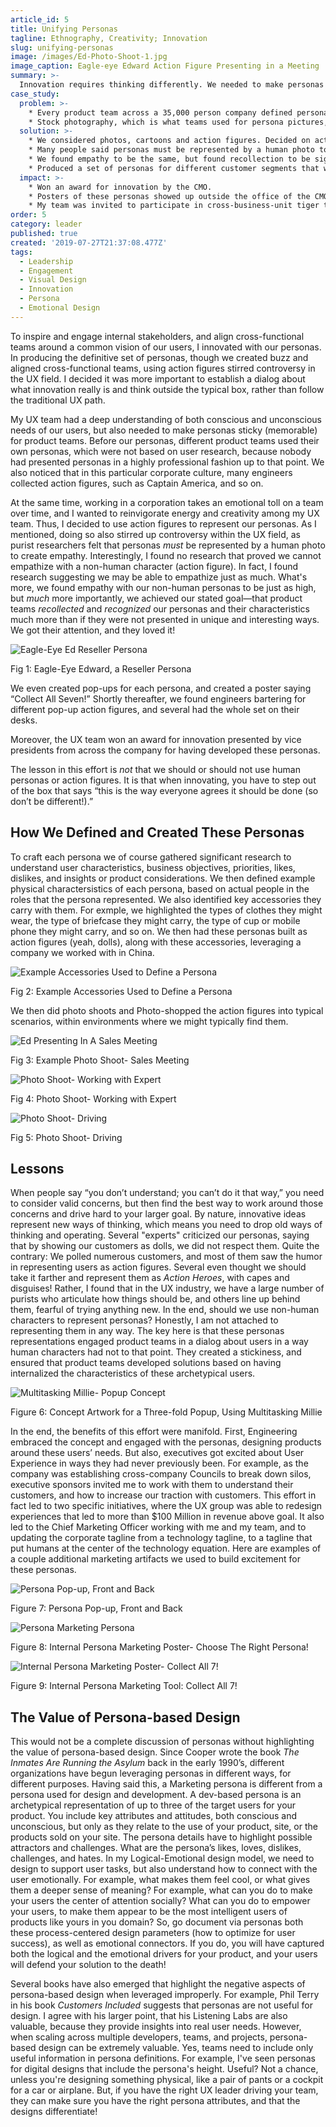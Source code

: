 ```yaml
---
article_id: 5
title: Unifying Personas
tagline: Ethnography, Creativity; Innovation
slug: unifying-personas
image: /images/Ed-Photo-Shoot-1.jpg
image_caption: Eagle-eye Edward Action Figure Presenting in a Meeting
summary: >-
  Innovation requires thinking differently. We needed to make personas sticky (memorable) and create a buzz. Our action figures stirred controversy, got people talking, and got engineers and senior executives on our side.
case_study:
  problem: >-
    * Every product team across a 35,000 person company defined personas differently.
    * Stock photography, which is what teams used for persona pictures, was forgettable.
  solution: >-
    * We considered photos, cartoons and action figures. Decided on action figures.
    * Many people said personas must be represented by a human photo to create empathy. We found no research that proved we cannot empathize with a non-human character (action figure).
    * We found empathy to be the same, but found recollection to be significantly higher.
    * Produced a set of personas for different customer segments that were used for many years.
  impact: >-
    * Won an award for innovation by the CMO.
    * Posters of these personas showed up outside the office of the CMO and several Senior VPs, with a sign “get to know your users!”
    * My team was invited to participate in cross-business-unit tiger teams to solve challenges.
order: 5
category: leader
published: true
created: '2019-07-27T21:37:08.477Z'
tags:
  - Leadership
  - Engagement
  - Visual Design
  - Innovation
  - Persona
  - Emotional Design
---
```

To inspire and engage internal stakeholders, and align cross-functional teams around a common vision of our users, I innovated with our personas. In producing the definitive set of personas, though we created buzz and aligned cross-functional teams, using action figures stirred controversy in the UX field. I decided it was more important to establish a dialog about what innovation really is and think outside the typical box, rather than follow the traditional UX path.

My UX team had a deep understanding of both conscious and unconscious needs of our users, but also needed to make personas sticky (memorable) for product teams. Before our personas, different product teams used their own personas, which were not based on user research, because nobody had presented personas in a highly professional fashion up to that point. We also noticed that in this particular corporate culture, many engineers collected action figures, such as Captain America, and so on.

At the same time, working in a corporation takes an emotional toll on a team over time, and I wanted to reinvigorate energy and creativity among my UX team. Thus, I decided to use action figures to represent our personas. As I mentioned, doing so also stirred up controversy within the UX field, as purist researchers felt that personas _must_ be represented by a human photo to create empathy. Interestingly, I found no research that proved we cannot empathize with a non-human character (action figure). In fact, I found research suggesting we may be able to empathize just as much. What's more, we found empathy with our non-human personas to be just as high, but _much_ more importantly, we achieved our stated goal—that product teams _recollected_ and _recognized_ our personas and their characteristics much more than if they were not presented in unique and interesting ways. We got their attention, and they loved it!

![Eagle-Eye Ed Reseller Persona](/images/EagleEyeEd.jpg)

Fig 1: Eagle-Eye Edward, a Reseller Persona

We even created pop-ups for each persona, and created a poster saying “Collect All Seven!” Shortly thereafter, we found engineers bartering for different pop-up action figures, and several had the whole set on their desks.

Moreover, the UX team won an award for innovation presented by vice presidents from across the company for having developed these personas.

The lesson in this effort is _not_ that we should or should not use human personas or action figures. It is that when innovating, you have to step out of the box that says “this is the way everyone agrees it should be done (so don’t be different!).”

How We Defined and Created These Personas
-----------------------------------------

To craft each persona we of course gathered significant research to understand user characteristics, business objectives, priorities, likes, dislikes, and insights or product considerations. We then defined example physical charactersistics of each persona, based on actual people in the roles that the persona represented. We also identified key accessories they carry with them. For exmple, we highlighted the types of clothes they might wear, the type of briefcase they might carry, the type of cup or mobile phone they might carry, and so on. We then had these personas built as action figures (yeah, dolls), along with these accessories, leveraging a company we worked with in China.

![Example Accessories Used to Define a Persona](/images/Ed-Accessories.png)

Fig 2: Example Accessories Used to Define a Persona

We then did photo shoots and Photo-shopped the action figures into typical scenarios, within environments where we might typically find them.

![Ed Presenting In A Sales Meeting](/images/Ed-Photo-Shoot-1.png)

Fig 3: Example Photo Shoot- Sales Meeting

![Photo Shoot- Working with Expert](/images/Ed-Photo-Shoot-2.png)

Fig 4: Photo Shoot- Working with Expert

![Photo Shoot- Driving](/images/Ed-Driving.png)

Fig 5: Photo Shoot- Driving

Lessons
-------

When people say “you don’t understand; you can’t do it that way,” you need to consider valid concerns, but then find the best way to work around those concerns and drive hard to your larger goal. By nature, innovative ideas represent new ways of thinking, which means you need to drop old ways of thinking and operating. Several "experts" criticized our personas, saying that by showing our customers as dolls, we did not respect them. Quite the contrary: We polled numerous customers, and most of them saw the humor in representing users as action figures. Several even thought we should take it farther and represent them as _Action Heroes_, with capes and disguises! Rather, I found that in the UX industry, we have a large number of purists who articulate how things should be, and others line up behind them, fearful of trying anything new. In the end, should we use non-human characters to represent personas? Honestly, I am not attached to representing them in any way. The key here is that these personas representations engaged product teams in a dialog about users in a way human characters had not to that point. They created a stickiness, and ensured that product teams developed solutions based on having internalized the characteristics of these archetypical users.

![Multitasking Millie- Popup Concept](/images/Millie-Horiz-Popup.jpg)

Figure 6: Concept Artwork for a Three-fold Popup, Using Multitasking Millie

In the end, the benefits of this effort were manifold. First, Engineering embraced the concept and engaged with the personas, designing products around these users’ needs. But also, executives got excited about User Experience in ways they had never previously been. For example, as the company was establishing cross-company Councils to break down silos, executive sponsors invited me to work with them to understand their customers, and how to increase our traction with customers. This effort in fact led to two specific initiatives, where the UX group was able to redesign experiences that led to more than $100 Million in revenue above goal. It also led to the Chief Marketing Officer working with me and my team, and to updating the corporate tagline from a technology tagline, to a tagline that put humans at the center of the technology equation. Here are examples of a couple additional marketing artifacts we used to build excitement for these personas.

![Persona Pop-up, Front and Back](/images/Millie-Front-n-Back.jpg)

Figure 7: Persona Pop-up, Front and Back

![Persona Marketing Persona](/images/Personas-Sumry-Postr.jpg)

Figure 8: Internal Persona Marketing Poster- Choose The Right Persona!

![Internal Persona Marketing Poster- Collect All 7!](/images/Collect-all-7_0.jpg)

Figure 9: Internal Persona Marketing Tool: Collect All 7!

The Value of Persona-based Design
---------------------------------

This would not be a complete discussion of personas without highlighting the value of persona-based design. Since Cooper wrote the book _The Inmates Are Running the Asylum_ back in the early 1990’s, different organizations have begun leveraging personas in different ways, for different purposes. Having said this, a Marketing persona is different from a persona used for design and development. A dev-based persona is an archetypical representation of up to three of the target users for your product. You include key attributes and attitudes, both conscious and unconscious, but only as they relate to the use of your product, site, or the products sold on your site. The persona details have to highlight possible attractors and challenges. What are the persona’s likes, loves, dislikes, challenges, and hates. In my Logical-Emotional design model, we need to design to support user tasks, but also understand how to connect with the user emotionally. For example, what makes them feel cool, or what gives them a deeper sense of meaning? For example, what can you do to make your users the center of attention socially? What can you do to empower your users, to make them appear to be the most intelligent users of products like yours in you domain? So, go document via personas both these process-centered design parameters (how to optimize for user success), as well as emotional connectors. If you do, you will have captured both the logical and the emotional drivers for your product, and your users will defend your solution to the death!

Several books have also emerged that highlight the negative aspects of persona-based design when leveraged improperly. For example, Phil Terry in his book _Customers Included_ suggests that personas are not useful for design. I agree with his larger point, that his Listening Labs are also valuable, because they provide insights into real user needs. However, when scaling across multiple developers, teams, and projects, persona-based design can be extremely valuable. Yes, teams need to include only useful information in persona definitions. For example, I've seen personas for digital designs that include the persona's height. Useful? Not a chance, unless you're designing something physical, like a pair of pants or a cockpit for a car or airplane. But, if you have the right UX leader driving your team, they can make sure you have the right persona attributes, and that the designs differentiate!